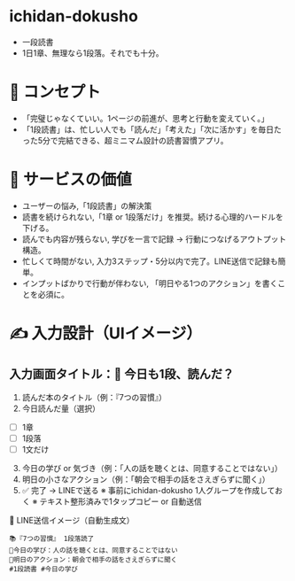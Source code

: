 # ichidan-dokusho
- 一段読書
- 1日1章、無理なら1段落。それでも十分。

# 🎯 コンセプト
- 「完璧じゃなくていい。1ページの前進が、思考と行動を変えていく。」
- 「1段読書」は、忙しい人でも「読んだ」「考えた」「次に活かす」を毎日たった5分で完結できる、超ミニマム設計の読書習慣アプリ。

# 🌱 サービスの価値
- ユーザーの悩み,「1段読書」の解決策
- 読書を続けられない,「1章 or 1段落だけ」を推奨。続ける心理的ハードルを下げる。
- 読んでも内容が残らない, 学びを一言で記録 → 行動につなげるアウトプット構造。
- 忙しくて時間がない, 入力3ステップ・5分以内で完了。LINE送信で記録も簡単。
- インプットばかりで行動が伴わない, 「明日やる1つのアクション」を書くことを必須に。

# ✍️ 入力設計（UIイメージ）
## 入力画面タイトル：📖 今日も1段、読んだ？
1. 読んだ本のタイトル（例：『7つの習慣』）
2. 今日読んだ量（選択）

- [ ] 1章
- [ ] 1段落
- [ ] 1文だけ

3. 今日の学び or 気づき（例：「人の話を聴くとは、同意することではない」）
4. 明日の小さなアクション（例：「朝会で相手の話をさえぎらずに聞く」）
5. ✅ 完了 → LINEで送る
※ 事前にichidan-dokusho 1人グループを作成しておく
※ テキスト整形済みで1タップコピー or 自動送信

📩 LINE送信イメージ（自動生成文）
```
📚『7つの習慣』 1段落読了  
📝今日の学び：人の話を聴くとは、同意することではない  
🎯明日のアクション：朝会で相手の話をさえぎらずに聞く  
#1段読書 #今日の学び
```
